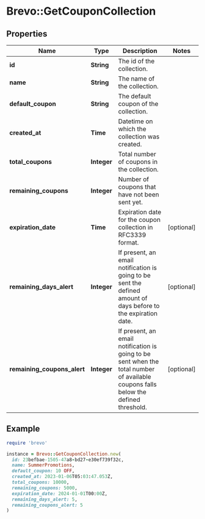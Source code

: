 # Brevo::GetCouponCollection

## Properties

| Name | Type | Description | Notes |
| ---- | ---- | ----------- | ----- |
| **id** | **String** | The id of the collection. |  |
| **name** | **String** | The name of the collection. |  |
| **default_coupon** | **String** | The default coupon of the collection. |  |
| **created_at** | **Time** | Datetime on which the collection was created. |  |
| **total_coupons** | **Integer** | Total number of coupons in the collection. |  |
| **remaining_coupons** | **Integer** | Number of coupons that have not been sent yet. |  |
| **expiration_date** | **Time** | Expiration date for the coupon collection in RFC3339 format. | [optional] |
| **remaining_days_alert** | **Integer** | If present, an email notification is going to be sent the defined amount of days before to the expiration date. | [optional] |
| **remaining_coupons_alert** | **Integer** | If present, an email notification is going to be sent when the total number of available coupons falls below the defined threshold. | [optional] |

## Example

```ruby
require 'brevo'

instance = Brevo::GetCouponCollection.new(
  id: 23befbae-1505-47a8-bd27-e30ef739f32c,
  name: SummerPromotions,
  default_coupon: 10 OFF,
  created_at: 2023-01-06T05:03:47.053Z,
  total_coupons: 10000,
  remaining_coupons: 5000,
  expiration_date: 2024-01-01T00:00Z,
  remaining_days_alert: 5,
  remaining_coupons_alert: 5
)
```

